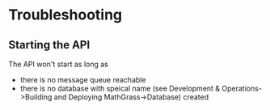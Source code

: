 # Troubleshooting
## Starting the API
The API won't start as long as

- there is no message queue reachable
- there is no database with speical name (see Development & Operations->Building and Deploying MathGrass->Database) created